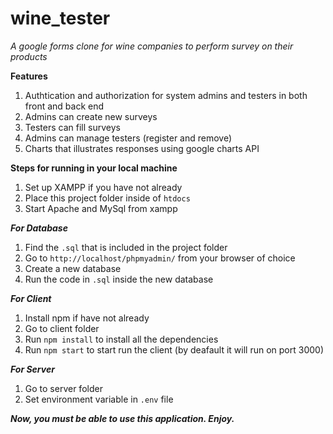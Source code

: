 # wine_tester
*A google forms clone for wine companies to perform survey on their products*


__Features__
1. Authtication and authorization for system admins and testers in both front and back end
1. Admins can create new surveys
1. Testers can fill surveys
1. Admins can manage testers (register and remove)
1. Charts that illustrates responses using google charts API

__Steps for running in your local machine__

1. Set up XAMPP if you have not already
1. Place this project folder inside of `htdocs`
1. Start Apache and MySql from xampp

***For Database***
1. Find the `.sql` that is included in the project folder
1. Go to `http://localhost/phpmyadmin/` from your browser of choice
1. Create a new database
1. Run the code in `.sql` inside the new database

***For Client***
1. Install npm if have not already
1. Go to client folder
1. Run `npm install` to install all the dependencies
1. Run `npm start` to start run the client (by deafault it will run on port 3000)

***For Server***
1. Go to server folder
1. Set environment variable in `.env` file

***Now, you must be able to use this application. Enjoy.***
